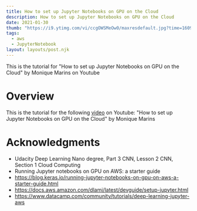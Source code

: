 ```yaml
---
title: How to set up Jupyter Notebooks on GPU on the Cloud
description: How to set up Jupyter Notebooks on GPU on the Cloud
date: 2021-01-30
thumb: "https://i9.ytimg.com/vi/ccgOWSMeOw0/maxresdefault.jpg?time=1609871100000&sqp=CPzd0v8F&rs=AOn4CLAKCwRYDYK4LMr_WeKS90poZdLTFQ"
tags:
  - aws
  - JupyterNotebook
layout: layouts/post.njk
---
```



This is the tutorial for "How to set up Jupyter Notebooks on GPU on the Cloud" by Monique Marins on Youtube

# Overview

This is the tutorial for the following [video](https://www.youtube.com/watch?v=ccgOWSMeOw0) on Youtube: "How to set up Jupyter Notebooks on GPU on the Cloud" by Monique Marins

# Acknowledgments

- Udacity Deep Learning Nano degree, Part 3 CNN, Lesson 2 CNN, Section 1 Cloud Computing
- Running Jupyter notebooks on GPU on AWS: a starter guide
- https://blog.keras.io/running-jupyter-notebooks-on-gpu-on-aws-a-starter-guide.html
- https://docs.aws.amazon.com/dlami/latest/devguide/setup-jupyter.html
- https://www.datacamp.com/community/tutorials/deep-learning-jupyter-aws
